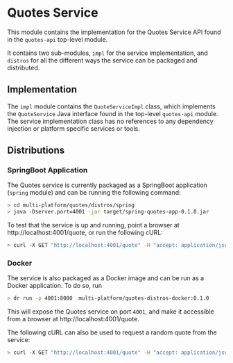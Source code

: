 # Quotes Service

This module contains the implementation for the Quotes Service API found in the `quotes-api`
top-level module.

It contains two sub-modules, `impl` for the service implementation, and `distros` for all the
different ways the service can be packaged and distributed.

## Implementation

The `impl` module contains the `QuoteServiceImpl` class, which implements the `QuoteService` Java
interface found in the top-level `quotes-api` module. The service implementation class has no
references to any dependency injection or platform specific services or tools.

## Distributions

### SpringBoot Application

The Quotes service is currently packaged as a SpringBoot application (`spring` module) and
can be running the following command:

```bash
> cd multi-platform/quotes/distros/spring
> java -Dserver.port=4001 -jar target/spring-quotes-app-0.1.0.jar
```

To test that the service is up and running, point a browser at http://localhost:4001/quote, or
run the following cURL:

```bash
> curl -X GET "http://localhost:4001/quote" -H "accept: application/json"
```

### Docker

The service is also packaged as a Docker image and can be run as a Docker application. To do so,
run

```bash
> dr run -p 4001:8080  multi-platform/quotes-distros-docker:0.1.0
```

This will expose the Quotes service on port `4001`, and make it accessible from a browser at
http://localhost:4001/quote.

The following cURL can also be used to request a random quote from the service:

```bash
> curl -X GET "http://localhost:4001/quote" -H "accept: application/json"
```
